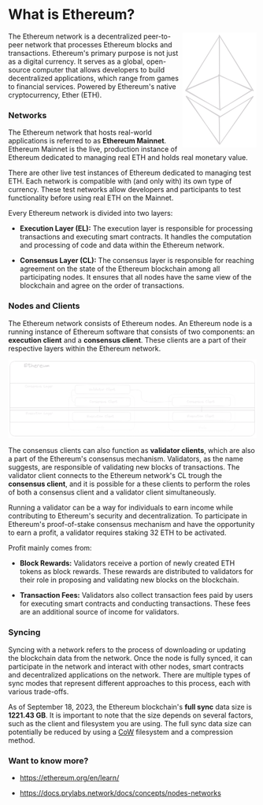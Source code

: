 # What is Ethereum?

<img align="right" src="assets/eth_dark.png" width="150px">

The Ethereum network is a decentralized peer-to-peer network that processes Ethereum blocks and transactions. Ethereum's primary purpose is not just as a digital currency. It serves as a global, open-source computer that allows developers to build decentralized applications, which range from games to financial services. Powered by Ethereum's native cryptocurrency, Ether (ETH).

### Networks

The Ethereum network that hosts real-world applications is referred to as **Ethereum Mainnet**. Ethereum Mainnet is the live, production instance of Ethereum dedicated to managing real ETH and holds real monetary value.

There are other live test instances of Ethereum dedicated to managing test ETH. Each network is compatible with (and only with) its own type of currency. These test networks allow developers and participants to test functionality before using real ETH on the Mainnet.

Every Ethereum network is divided into two layers:

- **Execution Layer (EL):** The execution layer is responsible for processing transactions and executing smart contracts. It handles the computation and processing of code and data within the Ethereum network.

- **Consensus Layer (CL):** The consensus layer is responsible for reaching agreement on the state of the Ethereum blockchain among all participating nodes. It ensures that all nodes have the same view of the blockchain and agree on the order of transactions.
  
### Nodes and Clients

The Ethereum network consists of Ethereum nodes. An Ethereum node is a running instance of Ethereum software that consists of two components: an **execution client** and a **consensus client**. These clients are a part of their respective layers within the Ethereum network.

<img src="assets/network_dark.png"><br/>

The consensus clients can also function as **validator clients**, which are also a part of the Ethereum's consensus mechanism. Validators, as the name suggests, are responsible of validating new blocks of transactions. The validator client connects to the Ethereum network's CL trough the **consensus client**, and it is possible for a these clients to perform the roles of both a consensus client and a validator client simultaneously.

Running a validator can be a way for individuals to earn income while contributing to Ethereum's security and decentralization. To participate in Ethereum's proof-of-stake consensus mechanism and have the opportunity to earn a profit, a validator requires staking 32 ETH to be activated.

Profit mainly comes from:

- **Block Rewards:** Validators receive a portion of newly created ETH tokens as block rewards. These rewards are distributed to validators for their role in proposing and validating new blocks on the blockchain.

-  **Transaction Fees:** Validators also collect transaction fees paid by users for executing smart contracts and conducting transactions. These fees are an additional source of income for validators.
  
### Syncing

Syncing with a network refers to the process of downloading or updating the blockchain data from the network. Once the node is fully synced, it can participate in the network and interact with other nodes, smart contracts and decentralized applications on the network. There are multiple types of sync modes that represent different approaches to this process, each with various trade-offs.

As of September 18, 2023, the Ethereum blockchain's **full sync** data size is **1221.43 GB**. It is important to note that the size depends on several factors, such as the client and filesystem you are using. The full sync data size can potentially be reduced by using a [CoW](https://en.wikipedia.org/wiki/Copy-on-write) filesystem and a compression method.

### Want to know more?

- https://ethereum.org/en/learn/

- https://docs.prylabs.network/docs/concepts/nodes-networks